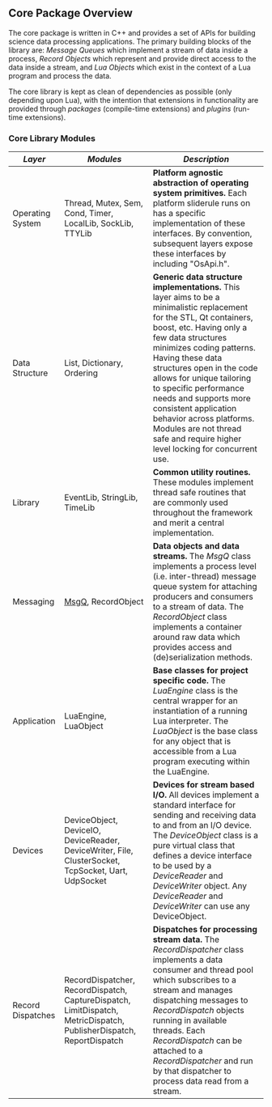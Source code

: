 ## Core Package Overview

The core package is written in C++ and provides a set of APIs for building science data processing applications. The primary building blocks of the library are: _Message Queues_ which implement a stream of data inside a process, _Record Objects_ which represent and provide direct access to the data inside a stream, and _Lua Objects_ which exist in the context of a Lua program and process the data.

The core library is kept as clean of dependencies as possible (only depending upon Lua), with the intention that extensions in functionality are provided through _packages_ (compile-time extensions) and _plugins_ (run-time extensions).

### Core Library Modules

| **_Layer_** | **_Modules_** | **_Description_** |
| ----- | ------ | ----------- |
| Operating System | Thread, Mutex, Sem, Cond, Timer, LocalLib, SockLib, TTYLib | **Platform agnostic abstraction of operating system primitives.**  Each platform sliderule runs on has a specific implementation of these interfaces.  By convention, subsequent layers expose these interfaces by including "OsApi.h". |
| Data Structure | List, Dictionary, Ordering | **Generic data structure implementations.**  This layer aims to be a minimalistic replacement for the STL, Qt containers, boost, etc.  Having only a few data structures minimizes coding patterns.  Having these data structures open in the code allows for unique tailoring to specific performance needs and supports more consistent application behavior across platforms. Modules are not thread safe and require higher level locking for concurrent use. |
| Library | EventLib, StringLib, TimeLib | **Common utility routines.** These modules implement thread safe routines that are commonly used throughout the framework and merit a central implementation. |
| Messaging | [MsgQ](MsgQ.md), RecordObject | **Data objects and data streams.**  The _MsgQ_ class implements a process level (i.e. inter-thread) message queue system for attaching producers and consumers to a stream of data.  The _RecordObject_ class implements a container around raw data which provides access and (de)serialization methods. |
| Application | LuaEngine, LuaObject | **Base classes for project specific code.**  The _LuaEngine_ class is the central wrapper for an instantiation of a running Lua interpreter. The _LuaObject_ is the base class for any object that is accessible from a Lua program executing within the LuaEngine. |
| Devices | DeviceObject, DeviceIO, DeviceReader, DeviceWriter, File, ClusterSocket, TcpSocket, Uart, UdpSocket | **Devices for stream based I/O.**  All devices implement a standard interface for sending and receiving data to and from an I/O device. The _DeviceObject_ class is a pure virtual class that defines a device interface to be used by a _DeviceReader_ and _DeviceWriter_ object. Any _DeviceReader_ and _DeviceWriter_ can use any DeviceObject. |
| Record Dispatches | RecordDispatcher, RecordDispatch, CaptureDispatch, LimitDispatch, MetricDispatch, PublisherDispatch, ReportDispatch | **Dispatches for processing stream data.**  The _RecordDispatcher_ class implements a data consumer and thread pool which subscribes to a stream and manages dispatching messages to _RecordDispatch_ objects running in available threads. Each _RecordDispatch_ can be attached to a _RecordDispatcher_ and run by that dispatcher to process data read from a stream. |
